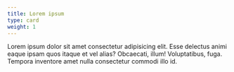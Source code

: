 ```yaml
---
title: Lorem ipsum 
type: card
weight: 1
---
```


Lorem ipsum dolor sit amet consectetur adipisicing elit. Esse delectus animi eaque ipsam quos itaque et vel alias? Obcaecati, illum! Voluptatibus, fuga. Tempora inventore amet nulla consectetur commodi illo id.